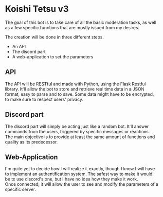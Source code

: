 # Koishi Tetsu v3
The goal of this bot is to take care of all the basic moderation tasks, as well as a few specific functions that are mostly issued from my desires.

The creation will be done in three different steps.
- An API
- The discord part
- A web-application to set the parameters

## API
The API will be RESTful and made with Python, using the Flask Restful library. It'll allow the bot to store and retrieve real time data in a JSON format, easy to parse and to save. Some data might have to be encrypted, to make sure to respect users' privacy.

## Discord part
The discord part will simply be acting just like a random bot. It'll answer commands from the users, triggered by specific messages or reactions. The main objective is to provide at least the same amount of functions and quality as its predecessor.

## Web-Application
I'm quite yet to decide how I will realize it exactly, though I know I will have to implement an authentification system. The safest way to make it would be to use discord's one, but I have no idea how they make it work. <br>
Once connected, it will allow the user to see and modify the parameters of a specific server.